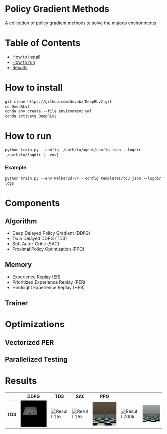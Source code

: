 # Policy Gradient Methods
A collection of policy gradient methods to solve the mujoco environments



# Table of Contents

- [How to install](#how-to-install)
- [How to run](#how-to-run)
- [Results](#results)

# How to install
```
git clone https://github.com/devabz/DeepRLv2.git
cd DeepRLv2
conda env create --file environment.yml
conda activate DeepRLv2
```

# How to run
```
python train.py --config ./path/to/agent/config.json --logdir ./path/to/logdir [--env]
```
### Example
```
python train.py --env Walker2d-v4 --config templates/td3.json --logdir logs
```


# Components

## Algorithm
- Deep Delayed Policy Gradient (DDPG) 
- Twin Delayed DDPG (TD3)
- Soft Actor-Critic (SAC)
- Proximal Policy Optimization (PPO)

## Memory
- Experience Replay (ER)
- Prioritized Experience Replay (PER)
- Hindsight Experience Replay (HER)

## Trainer

# Optimizations
## Vectorized PER
## Parallelized Testing




# Results

<table style="width:100%;">
  <tr>
    <th></th>
    <th>DDPG</th>
    <th>TD3</th>
    <th>SAC</th>
    <th>PPO</th>
  </tr>
  <tr>
    <th>TD3</th>
    <td><img src="gifs/td3/pusher-v4_2.gif" alt="Result 15k" style="width:100%; max-height:200px;" /></td>
    <td><img src="gifs/td3/hopper-4.gif" alt="Result 15k" style="width:100%; max-height:200px;" /></td>
    <td><img src="gifs/td3/humanoid-v4.gif" alt="Result 15k" style="width:100%; max-height:200px;" /></td>
    <td><img src="gifs/td3/walker2d-v4.gif" alt="Result 700k" style="width:100%; max-height:200px;" /></td>
    <td><img src="gifs/td3/ant-v4.gif" alt="Result 700k" style="width:100%; max-height:200px;" /></td>
    <td><img src="gifs/td3/halfcheetah-v4.gif" alt="Result 15k" style="width:100%; max-height:200px;" /></td>
  </tr>
</table>

